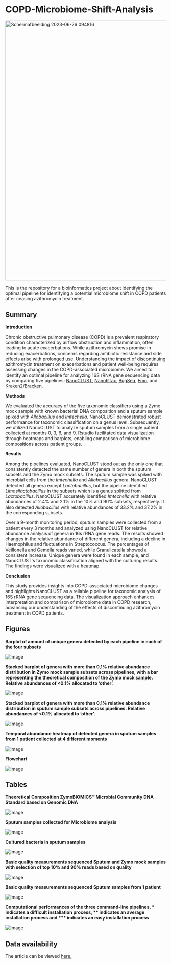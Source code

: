 # COPD-Microbiome-Shift-Analysis
<img width="812" alt="Schermafbeelding 2023-06-26 094816" src="https://github.com/BirgitRijvers/COPD-Microbiome-Shift-Analysis/assets/126883391/f9d588e3-00bc-44ef-9e92-4a86a8ca9d5a">



This is the repository for a bioinformatics project about identifying the optimal pipeline for identifying a potential microbiome shift in COPD patients after ceasing azithromycin treatment.

## Summary
**Introduction** 

Chronic obstructive pulmonary disease (COPD) is a prevalent respiratory condition characterized by airflow obstruction and inflammation, often leading to acute exacerbations. While azithromycin shows promise in reducing exacerbations, concerns regarding antibiotic resistance and side effects arise with prolonged use. Understanding the impact of discontinuing azithromycin treatment on exacerbations and patient well-being requires assessing changes in the COPD-associated microbiome. We aimed to identify an optimal pipeline for analyzing 16S rRNA gene sequencing data by comparing five pipelines: [NanoCLUST](https://github.com/genomicsITER/NanoCLUST), [NanoRTax](https://github.com/genomicsITER/NanoRTax), [BugSeq](https://bugseq.com/), [Emu](https://gitlab.com/treangenlab/emu), and [Kraken2](https://github.com/DerrickWood/kraken2/tree/master)/[Bracken](https://github.com/jenniferlu717/Bracken). 

**Methods**

We evaluated the accuracy of the five taxonomic classifiers using a Zymo mock sample with known bacterial DNA composition and a sputum sample spiked with *Allobacillus* and *Imtechella*. NanoCLUST demonstrated robust performance for taxonomic classification on a genus level. Subsequently, we utilized NanoCLUST to analyze sputum samples from a single patient collected at months 0, 3, 6, and 9. Rstudio facilitated data visualization through heatmaps and barplots, enabling comparison of microbiome compositions across patient groups. 

**Results**

Among the pipelines evaluated, NanoCLUST stood out as the only one that consistently detected the same number of genera in both the sputum subsets and the Zymo mock subsets. The sputum sample was spiked with microbial cells from the *Imtechella* and *Allobacillus* genera. NanoCLUST detected all genera except *Lactobacillus*, but the pipeline identified *Limosilactobacillus* in the subsets which is a genus splitted from *Lactobacillus*. NanoCLUST accurately identified *Imtechella* with relative abundances of 2.4% and 2.1% in the 10% and 90% subsets, respectively. It also detected *Allobacillus* with relative abundances of 33.2% and 37.2% in the corresponding subsets.

Over a 9-month monitoring period, sputum samples were collected from a patient every 3 months and analyzed using NanoCLUST for relative abundance analysis of genera in 16s rRNA gene reads. The results showed changes in the relative abundance of different genera, including a decline in Haemophilus and fluctuations in Streptococcus. The percentages of Veillonella and Gemella reads varied, while Granulicatella showed a consistent increase. Unique genera were found in each sample, and NanoCLUST's taxonomic classification aligned with the culturing results. The findings were visualized with a heatmap.

**Conclusion**

This study provides insights into COPD-associated microbiome changes and highlights NanoCLUST as a reliable pipeline for taxonomic analysis of 16S rRNA gene sequencing data. The visualization approach enhances interpretation and comparison of microbiome data in COPD research, advancing our understanding of the effects of discontinuing azithromycin treatment in COPD patients. 

## Figures

**Barplot of amount of unique genera detected by each pipeline in each of the four subsets**

![image](https://github.com/BirgitRijvers/COPD-Microbiome-Shift-Analysis/assets/126883391/5ea405b2-db16-4146-a88b-efae8b4bad2c)

**Stacked barplot of genera with more than 0,1% relative abundance distribution in Zymo mock sample subsets across pipelines, with a bar representing the theoretical composition of the Zymo mock sample. Relative abundances of <0.1% allocated to ‘other’.**

![image](https://github.com/BirgitRijvers/COPD-Microbiome-Shift-Analysis/assets/126883391/8f255c07-70d4-40bd-ab45-89c1d29ea3ba)


**Stacked barplot of genera with more than 0,1% relative abundance distribution in sputum sample subsets across pipelines. Relative abundances of <0.1% allocated to ‘other’.**

![image](https://github.com/BirgitRijvers/COPD-Microbiome-Shift-Analysis/assets/126883391/523da54f-1312-4d9e-a72a-5fda038de022)


**Temporal abundance heatmap of detected genera in sputum samples from 1 patient collected at 4 different moments**

![image](https://github.com/BirgitRijvers/COPD-Microbiome-Shift-Analysis/assets/126883391/5677dcba-f037-46f5-8c69-1e545adf4e28)


**Flowchart**

![image](https://github.com/BirgitRijvers/COPD-Microbiome-Shift-Analysis/assets/126883391/afc6b1d9-a542-4ff1-830a-69c0b7274f60)


## Tables
**Theoretical Composition ZymoBIOMICS™ Microbial Community DNA Standard based on Genomic DNA**

![image](https://github.com/BirgitRijvers/COPD-Microbiome-Shift-Analysis/assets/126883391/046fd52c-603f-439c-a3ff-f64bf2c0530d)


**Sputum samples collected for Microbiome analysis**

![image](https://github.com/BirgitRijvers/COPD-Microbiome-Shift-Analysis/assets/126883391/2bdc6f8b-719b-4888-99a5-d40af599de06)

**Cultured bacteria in sputum samples**

![image](https://github.com/BirgitRijvers/COPD-Microbiome-Shift-Analysis/assets/126883391/7e286872-50d7-48ca-8a2b-a938dfac0d52)


**Basic quality measurements sequenced Sputum and Zymo mock samples with selection of top 10% and 90%  reads based on quality**

![image](https://github.com/BirgitRijvers/COPD-Microbiome-Shift-Analysis/assets/126883391/10b630ca-087e-421b-b983-dfa5efb710a5)


**Basic quality measurements sequenced Sputum samples from 1 patient**

![image](https://github.com/BirgitRijvers/COPD-Microbiome-Shift-Analysis/assets/126883391/a8a6287a-1734-4247-a6c8-86773be41d8a)


**Computational performances of the three command-line pipelines, * indicates a difficult installation process, ** indicates an average installation process and *** indicates an easy installation process**

![image](https://github.com/BirgitRijvers/COPD-Microbiome-Shift-Analysis/assets/126883391/5ff5b5f6-f02b-44ce-9e67-aad01e962a31)


## Data availability
The article can be viewed [here.](https://github.com/BirgitRijvers/COPD-Microbiome-Shift-Analysis/blob/main/Scientific%20paper%20COPD%20JGBR%20versie%202.pdf)
